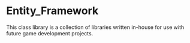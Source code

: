 # Entity_Framework
This class library is a collection of libraries written in-house for use with future game development projects.
